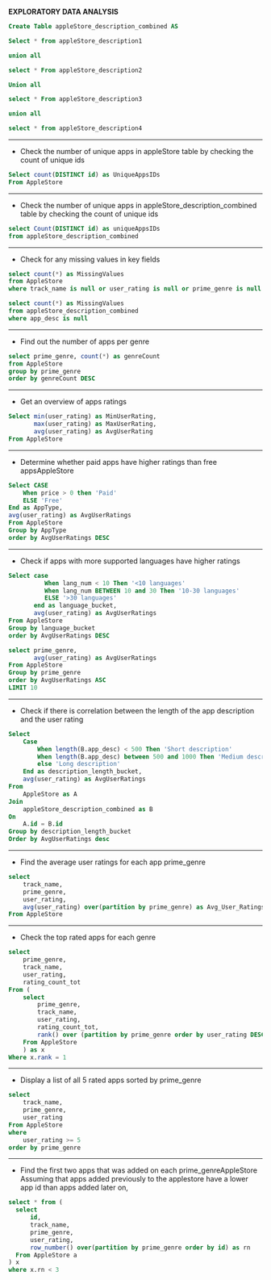 **EXPLORATORY DATA ANALYSIS**

```sql
Create Table appleStore_description_combined AS 

Select * from appleStore_description1

union all 

select * From appleStore_description2

Union all 

select * From appleStore_description3

union all 

select * from appleStore_description4
```
---

- Check the number of unique apps in appleStore table by checking the count of unique ids

```sql
Select count(DISTINCT id) as UniqueAppsIDs 
From AppleStore
```

---

- Check the number of unique apps in appleStore_description_combined table by checking the count of unique ids

```sql
select Count(DISTINCT id) as uniqueAppsIDs
from appleStore_description_combined
```

---

- Check for any missing values in key fields

```sql
select count(*) as MissingValues 
from AppleStore
where track_name is null or user_rating is null or prime_genre is null 

select count(*) as MissingValues 
from appleStore_description_combined 
where app_desc is null
```
---

- Find out the number of apps per genre

```sql
select prime_genre, count(*) as genreCount
from AppleStore
group by prime_genre 
order by genreCount DESC
```

---

- Get an overview of apps ratings

```sql
Select min(user_rating) as MinUserRating,
	   max(user_rating) as MaxUserRating,
       avg(user_rating) as AvgUserRating
From AppleStore
```

---

- Determine whether paid apps have higher ratings than free appsAppleStore

```sql
Select CASE
	When price > 0 then 'Paid'
    ELSE 'Free'
End as AppType,
avg(user_rating) as AvgUserRatings
From AppleStore
Group by AppType
order by AvgUserRatings DESC
```

---

- Check if apps with more supported languages have higher ratings 

```sql
Select case 
          When lang_num < 10 Then '<10 languages'
          When lang_num BETWEEN 10 and 30 Then '10-30 languages'
          ELSE '>30 languages'
	   end as language_bucket,
       avg(user_rating) as AvgUserRatings
From AppleStore
Group by language_bucket
order by AvgUserRatings DESC

select prime_genre,
	   avg(user_rating) as AvgUserRatings
From AppleStore
Group by prime_genre
order by AvgUserRatings ASC
LIMIT 10

```

---
- Check if there is correlation between the length of the app description and the user rating

```sql
Select 
	Case 
    	When length(B.app_desc) < 500 Then 'Short description'
        When length(B.app_desc) between 500 and 1000 Then 'Medium description'
        else 'Long description' 
    End as description_length_bucket,
    avg(user_rating) as AvgUserRatings
From 
	AppleStore as A 
Join 
	appleStore_description_combined as B 
On 
	A.id = B.id 
Group by description_length_bucket
Order by AvgUserRatings desc
```
---

- Find the average user ratings for each app prime_genre

```sql
select 
	track_name,
    prime_genre,
    user_rating,
	avg(user_rating) over(partition by prime_genre) as Avg_User_Ratings
From AppleStore
```
---

- Check the top rated apps for each genre 

```sql
select 
	prime_genre,
    track_name,
    user_rating,
    rating_count_tot
From (
    select 
        prime_genre,
        track_name,
        user_rating,
        rating_count_tot,
        rank() over (partition by prime_genre order by user_rating DESC, rating_count_tot DESC) as rank 
    From AppleStore
  	) as x
Where x.rank = 1
```
---

- Display a list of all 5 rated apps sorted by prime_genre

```sql
select 
	track_name,
    prime_genre,
    user_rating
From AppleStore
where 
	user_rating >= 5
order by prime_genre
```

---

- Find the first two apps that was added on each prime_genreAppleStore
Assuming that apps added previously to the applestore have a lower app id than apps added later on,

```sql
select * from (
  select 
      id,
      track_name,
      prime_genre,
      user_rating,
      row_number() over(partition by prime_genre order by id) as rn
  From AppleStore a
) x 
where x.rn < 3
```


    
    
